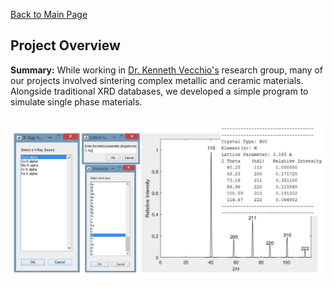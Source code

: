 [Back to Main Page](/index)
## Project Overview

**Summary:** While working in <a href="http://jacobsschool.ucsd.edu/faculty/faculty_bios/index.sfe?fmp_recid=156">Dr. Kenneth Vecchio's</a> research group, many of our projects involved sintering complex metallic and ceramic materials. Alongside traditional XRD databases, we developed a simple program to simulate single phase materials.
<br><br>

<img src="images/xrd_thumbnail.png?raw=true"/>
